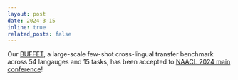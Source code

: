 ```yaml
---
layout: post
date: 2024-3-15
inline: true
related_posts: false
---
```


Our [BUFFET](https://buffetfs.github.io/), a large-scale few-shot cross-lingual transfer benchmark across 54 langauges and 15 tasks, has been accepted to [NAACL 2024 main conference](https://2024.naacl.org/)!
